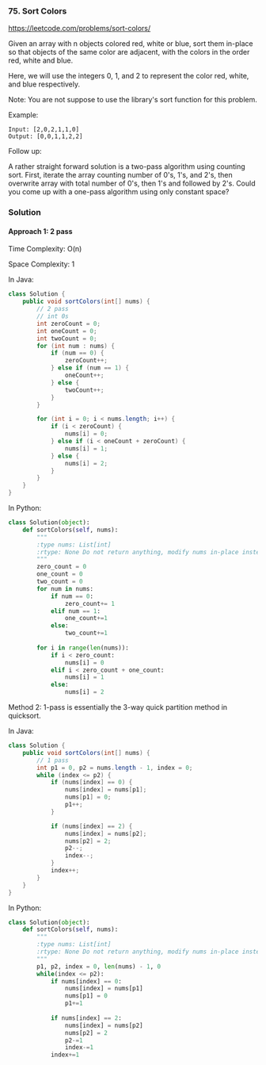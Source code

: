 ### 75. Sort Colors

https://leetcode.com/problems/sort-colors/


Given an array with n objects colored red, white or blue, sort them in-place so that objects of the same color are adjacent, with the colors in the order red, white and blue.

Here, we will use the integers 0, 1, and 2 to represent the color red, white, and blue respectively.

Note: You are not suppose to use the library's sort function for this problem.

Example:
```
Input: [2,0,2,1,1,0]
Output: [0,0,1,1,2,2]
```
Follow up:

A rather straight forward solution is a two-pass algorithm using counting sort.
First, iterate the array counting number of 0's, 1's, and 2's, then overwrite array with total number of 0's, then 1's and followed by 2's.
Could you come up with a one-pass algorithm using only constant space?

### Solution

#### Approach 1: 2 pass

Time Complexity: O(n)

Space Complexity: 1

In Java:
```java
class Solution {
    public void sortColors(int[] nums) {
        // 2 pass
        // int 0s
        int zeroCount = 0;
        int oneCount = 0;
        int twoCount = 0;
        for (int num : nums) {
            if (num == 0) {
                zeroCount++;
            } else if (num == 1) {
                oneCount++;
            } else {
                twoCount++;
            }
        }

        for (int i = 0; i < nums.length; i++) {
            if (i < zeroCount) {
                nums[i] = 0;
            } else if (i < oneCount + zeroCount) {
                nums[i] = 1;
            } else {
                nums[i] = 2;
            }
        }
    }
}
```

In Python:
```python
class Solution(object):
    def sortColors(self, nums):
        """
        :type nums: List[int]
        :rtype: None Do not return anything, modify nums in-place instead.
        """
        zero_count = 0
        one_count = 0
        two_count = 0
        for num in nums:
            if num == 0:
                zero_count+= 1
            elif num == 1:
                one_count+=1
            else:
                two_count+=1
        
        for i in range(len(nums)):
            if i < zero_count:
                nums[i] = 0
            elif i < zero_count + one_count:
                nums[i] = 1
            else:
                nums[i] = 2
```

Method 2: 1-pass is essentially the 3-way quick partition method in quicksort.

In Java:
```java
class Solution {
    public void sortColors(int[] nums) {
        // 1 pass
        int p1 = 0, p2 = nums.length - 1, index = 0;
        while (index <= p2) {
            if (nums[index] == 0) {
                nums[index] = nums[p1];
                nums[p1] = 0;
                p1++;
            }

            if (nums[index] == 2) {
                nums[index] = nums[p2];
                nums[p2] = 2;
                p2--;
                index--;
            }
            index++;
        }
    }
}
```

In Python:

```python
class Solution(object):
    def sortColors(self, nums):
        """
        :type nums: List[int]
        :rtype: None Do not return anything, modify nums in-place instead.
        """
        p1, p2, index = 0, len(nums) - 1, 0
        while(index <= p2):
            if nums[index] == 0:
                nums[index] = nums[p1]
                nums[p1] = 0
                p1+=1
            
            if nums[index] == 2:
                nums[index] = nums[p2]
                nums[p2] = 2
                p2-=1
                index-=1
            index+=1
    
```